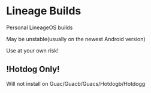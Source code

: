 # Lineage Builds

Personal LineageOS builds

May be unstable(usually on the newest Android version)

Use at your own risk!

## !Hotdog Only! 
Will not install on Guac/Guacb/Guacs/Hotdogb/Hotdogg
